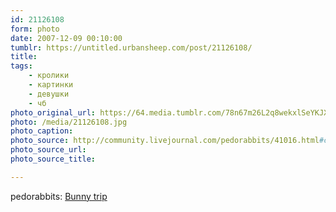 ```yaml
---
id: 21126108
form: photo
date: 2007-12-09 00:10:00
tumblr: https://untitled.urbansheep.com/post/21126108/
title:
tags:
    - кролики
    - картинки
    - девушки
    - чб
photo_original_url: https://64.media.tumblr.com/78n67m26L2q8wekxlSeYKJXc_640.jpg
photo: /media/21126108.jpg
photo_caption: 
photo_source: http://community.livejournal.com/pedorabbits/41016.html#cutid1
photo_source_url:
photo_source_title:

---
```


<p>pedorabbits: <a href="http://community.livejournal.com/pedorabbits/41016.html">Bunny trip</a></p>
